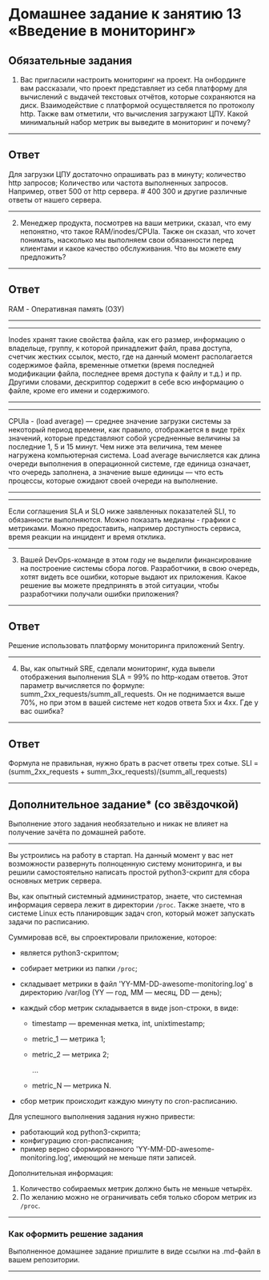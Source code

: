 # Домашнее задание к занятию 13 «Введение в мониторинг»

## Обязательные задания

1. Вас пригласили настроить мониторинг на проект. На онбординге вам рассказали, что проект представляет из себя платформу для вычислений с выдачей текстовых отчётов, которые сохраняются на диск.
   Взаимодействие с платформой осуществляется по протоколу http. Также вам отметили, что вычисления загружают ЦПУ. Какой минимальный набор метрик вы выведите в мониторинг и почему?

---

## Ответ

Для загрузки ЦПУ достаточно опрашивать раз в минуту; количество http запросов; Количество или частота выполненных запросов.
Например, ответ 500 от http сервера. # 400 300 и другие различные ответы от нашего сервера.

---

2. Менеджер продукта, посмотрев на ваши метрики, сказал, что ему непонятно, что такое RAM/inodes/CPUla. Также он сказал, что хочет понимать, насколько мы выполняем свои обязанности перед клиентами и какое качество обслуживания. Что вы можете ему предложить?

---

## Ответ

RAM - Оперативная память (ОЗУ)

---

---

Inodes хранят такие свойства файла, как его размер, информацию о владельце, группу, к которой принадлежит файл, права доступа, счетчик жестких ссылок, место, где на данный момент располагается содержимое файла, временные отметки (время последней модификации файла, последнее время доступа к файлу и т.д.) и пр. Другими словами, дескриптор содержит в себе всю информацию о файле, кроме его имени и содержимого.

---

---

CPUla - (load average) — среднее значение загрузки системы за некоторый период времени, как правило, отображается в виде трёх значений, которые представляют собой усредненные величины за последние 1, 5 и 15 минут. Чем ниже эта величина, тем менее нагружена компьютерная система. Load average вычисляется как длина очереди выполнения в операционной системе, где единица означает, что очередь заполнена, а значение выше единицы — что есть процессы, которые ожидают своей очереди на выполнение.

---

---

Если соглашения SLA и SLO ниже заявленных показателей SLI, то обязанности выполняются.
Можно показать медианы - графики с метриками. Можно предоставить, например доступность сервиса, время реакции на инцидент и время отклика.

---

3. Вашей DevOps-команде в этом году не выделили финансирование на построение системы сбора логов. Разработчики, в свою очередь, хотят видеть все ошибки, которые выдают их приложения. Какое решение вы можете предпринять в этой ситуации, чтобы разработчики получали ошибки приложения?

---

## Ответ

Решение использовать платформу мониторинга приложений Sentry.

---

4. Вы, как опытный SRE, сделали мониторинг, куда вывели отображения выполнения SLA = 99% по http-кодам ответов.
   Этот параметр вычисляется по формуле: summ_2xx_requests/summ_all_requests. Он не поднимается выше 70%, но при этом в вашей системе нет кодов ответа 5xx и 4xx. Где у вас ошибка?

---

## Ответ

Формула не правильная, нужно брать в расчет ответы трех сотые. SLI = (summ_2xx_requests + summ_3xx_requests)/(summ_all_requests)

---

## Дополнительное задание\* (со звёздочкой)

Выполнение этого задания необязательно и никак не влияет на получение зачёта по домашней работе.

---

Вы устроились на работу в стартап. На данный момент у вас нет возможности развернуть полноценную систему
мониторинга, и вы решили самостоятельно написать простой python3-скрипт для сбора основных метрик сервера.

Вы, как опытный системный администратор, знаете, что системная информация сервера лежит в директории `/proc`. Также знаете, что в системе Linux есть планировщик задач cron, который может запускать задачи по расписанию.

Суммировав всё, вы спроектировали приложение, которое:

- является python3-скриптом;
- собирает метрики из папки `/proc`;
- складывает метрики в файл 'YY-MM-DD-awesome-monitoring.log' в директорию /var/log
  (YY — год, MM — месяц, DD — день);
- каждый сбор метрик складывается в виде json-строки, в виде:

  - timestamp — временная метка, int, unixtimestamp;
  - metric_1 — метрика 1;
  - metric_2 — метрика 2;

    ...

  - metric_N — метрика N.

- сбор метрик происходит каждую минуту по cron-расписанию.

Для успешного выполнения задания нужно привести:

- работающий код python3-скрипта;
- конфигурацию cron-расписания;
- пример верно сформированного 'YY-MM-DD-awesome-monitoring.log', имеющий не меньше пяти записей.

Дополнительная информация:

1. Количество собираемых метрик должно быть не меньше четырёх.
1. По желанию можно не ограничивать себя только сбором метрик из `/proc`.

---

### Как оформить решение задания

Выполненное домашнее задание пришлите в виде ссылки на .md-файл в вашем репозитории.

---
